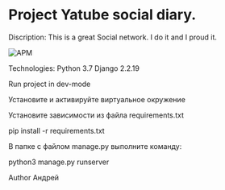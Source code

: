 # Project Yatube social diary.
Discription: This is a great Social network. I do it and I proud it.

<img alt="APM" src="https://img.shields.io/apm/l/MIT?style=plastic">


Technologies:
Python 3.7
Django 2.2.19

Run project in dev-mode

Установите и активируйте виртуальное окружение

Установите зависимости из файла requirements.txt

pip install -r requirements.txt

В папке с файлом manage.py выполните команду:

python3 manage.py runserver

Author
Андрей
